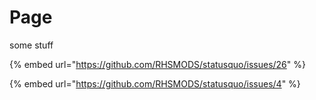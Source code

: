# Page

some stuff

{% embed url="https://github.com/RHSMODS/statusquo/issues/26" %}

{% embed url="https://github.com/RHSMODS/statusquo/issues/4" %}
